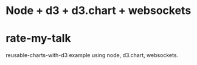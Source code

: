 Node + d3 + d3.chart + websockets
=======
rate-my-talk
============

reusable-charts-with-d3 example using node, d3.chart, websockets.
